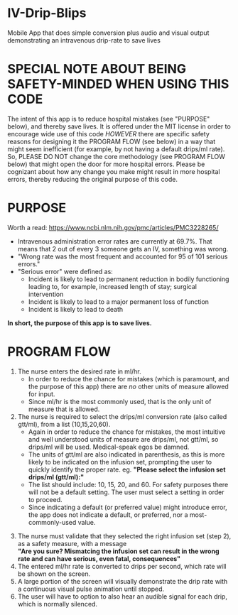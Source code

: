 # IV-Drip-Blips
Mobile App that does simple conversion plus audio and visual output demonstrating an intravenous drip-rate to save lives

# SPECIAL NOTE ABOUT BEING SAFETY-MINDED WHEN USING THIS CODE
The intent of this app is to reduce hospital mistakes (see "PURPOSE" below), and thereby save lives.  It is offered under the MIT license in order to encourage wide use of this code *HOWEVER* there are specific safety reasons for designing it the PROGRAM FLOW (see below) in a way that might seem inefficient (for example, by not having a default drips/ml rate). So, PLEASE DO NOT change the core methodology (see PROGRAM FLOW below) that might open the door for more hospital errors.  Please be cognizant about how any change you make might result in more hospital errors, thereby reducing the original purpose of this code.

# PURPOSE
Worth a read: https://www.ncbi.nlm.nih.gov/pmc/articles/PMC3228265/
* Intravenous administration error rates are currently at 69.7%. That means
     that 2 out of every 3 someone gets an IV, something was wrong.
* "Wrong rate was the most frequent and accounted for 95 of 101 serious errors."
* "Serious error" were defined as:
   * Incident is likely to lead to permanent reduction in bodily functioning leading
        to, for example, increased length of stay; surgical intervention
   * Incident is likely to lead to a major permanent loss of function
   * Incident is likely to lead to death

**In short, the purpose of this app is to save lives.**

# PROGRAM FLOW
1. The nurse enters the desired rate in ml/hr.
    - In order to reduce the chance for mistakes (which is paramount, and the purpose of this app)
          there are *no* other units of measure allowed for input.
    - Since ml/hr is the most commonly used, that is the only unit of measure that is allowed.
2. The nurse is required to select the drips/ml conversion rate (also called gtt/ml), from a list (10,15,20,60).
    - Again in order to reduce the chance for mistakes, the most intuitive and well understood units of measure
              are drips/ml, not gtt/ml, so drips/ml will be used.  Medical-speak egos be damned.
    - The units of gtt/ml are also indicated in parenthesis, as this is more likely to be
                     indicated on the infusion set, prompting the user to quickly identify the proper rate.
                     eg. **"Please select the infusion set drips/ml (gtt/ml):"**
    - The list should include: 10, 15, 20, and 60.  For safety purposes there will not
              be a default setting. The user must select a setting in order to proceed.
    - Since indicating a
              default (or preferred value) might introduce error, the app does not indicate a default,
              or preferred, nor a most-commonly-used value.
3) The nurse must validate that they selected the right infusion set (step 2), as a safety measure, with a message  
    **"Are you sure? Mismatcing the infusion set can result in the wrong rate and can have serious, even fatal, consequences"**
4) The entered ml/hr rate is converted to drips per second, which rate will be shown on the screen.
5) A large portion of the screen will visually demonstrate the drip rate with a continuous visual pulse animation until stopped.
6) The user will have to option to also hear an audible signal for each drip, which is normally silenced.
